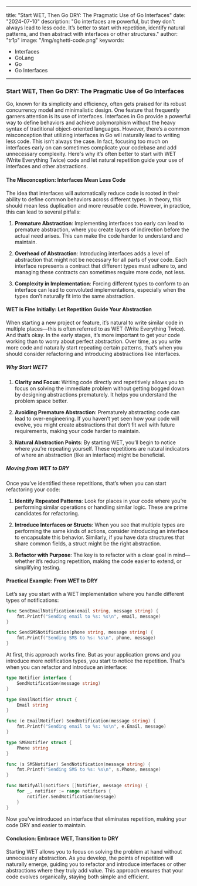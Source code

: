 
---
title: "Start WET, Then Go DRY: The Pragmatic Use of Go Interfaces"
date: "2024-07-10"
description: "Go interfaces are powerful, but they don't always lead to less code. It’s better to start with repetition, identify natural patterns, and then abstract with interfaces or other structures."
author: "tr1p"
image: "/img/sghetti-code.png"
keywords:
  - Interfaces
  - GoLang
  - Go
  - Go Interfaces
---

### Start WET, Then Go DRY: The Pragmatic Use of Go Interfaces

Go, known for its simplicity and efficiency, often gets praised for its robust concurrency model and minimalistic design. One feature that frequently garners attention is its use of interfaces. Interfaces in Go provide a powerful way to define behaviors and achieve polymorphism without the heavy syntax of traditional object-oriented languages. However, there’s a common misconception that utilizing interfaces in Go will naturally lead to writing less code. This isn’t always the case. In fact, focusing too much on interfaces early on can sometimes complicate your codebase and add unnecessary complexity. Here's why it’s often better to start with WET (Write Everything Twice) code and let natural repetition guide your use of interfaces and other abstractions.

#### The Misconception: Interfaces Mean Less Code

The idea that interfaces will automatically reduce code is rooted in their ability to define common behaviors across different types. In theory, this should mean less duplication and more reusable code. However, in practice, this can lead to several pitfalls:

1. **Premature Abstraction**: Implementing interfaces too early can lead to premature abstraction, where you create layers of indirection before the actual need arises. This can make the code harder to understand and maintain.
   
2. **Overhead of Abstraction**: Introducing interfaces adds a level of abstraction that might not be necessary for all parts of your code. Each interface represents a contract that different types must adhere to, and managing these contracts can sometimes require more code, not less.

3. **Complexity in Implementation**: Forcing different types to conform to an interface can lead to convoluted implementations, especially when the types don’t naturally fit into the same abstraction.

#### WET is Fine Initially: Let Repetition Guide Your Abstraction

When starting a new project or feature, it’s natural to write similar code in multiple places—this is often referred to as WET (Write Everything Twice). And that’s okay. In the early stages, it’s more important to get your code working than to worry about perfect abstraction. Over time, as you write more code and naturally start repeating certain patterns, that’s when you should consider refactoring and introducing abstractions like interfaces.

##### Why Start WET?

1. **Clarity and Focus**: Writing code directly and repetitively allows you to focus on solving the immediate problem without getting bogged down by designing abstractions prematurely. It helps you understand the problem space better.

2. **Avoiding Premature Abstraction**: Prematurely abstracting code can lead to over-engineering. If you haven’t yet seen how your code will evolve, you might create abstractions that don’t fit well with future requirements, making your code harder to maintain.

3. **Natural Abstraction Points**: By starting WET, you’ll begin to notice where you’re repeating yourself. These repetitions are natural indicators of where an abstraction (like an interface) might be beneficial.

##### Moving from WET to DRY

Once you’ve identified these repetitions, that’s when you can start refactoring your code:

1. **Identify Repeated Patterns**: Look for places in your code where you’re performing similar operations or handling similar logic. These are prime candidates for refactoring.

2. **Introduce Interfaces or Structs**: When you see that multiple types are performing the same kinds of actions, consider introducing an interface to encapsulate this behavior. Similarly, if you have data structures that share common fields, a struct might be the right abstraction.

3. **Refactor with Purpose**: The key is to refactor with a clear goal in mind—whether it’s reducing repetition, making the code easier to extend, or simplifying testing.

#### Practical Example: From WET to DRY

Let’s say you start with a WET implementation where you handle different types of notifications:

```go
func SendEmailNotification(email string, message string) {
    fmt.Printf("Sending email to %s: %s\n", email, message)
}

func SendSMSNotification(phone string, message string) {
    fmt.Printf("Sending SMS to %s: %s\n", phone, message)
}
```

At first, this approach works fine. But as your application grows and you introduce more notification types, you start to notice the repetition. That's when you can refactor and introduce an interface:

```go
type Notifier interface {
    SendNotification(message string)
}

type EmailNotifier struct {
    Email string
}

func (e EmailNotifier) SendNotification(message string) {
    fmt.Printf("Sending email to %s: %s\n", e.Email, message)
}

type SMSNotifier struct {
    Phone string
}

func (s SMSNotifier) SendNotification(message string) {
    fmt.Printf("Sending SMS to %s: %s\n", s.Phone, message)
}

func NotifyAll(notifiers []Notifier, message string) {
    for _, notifier := range notifiers {
        notifier.SendNotification(message)
    }
}
```

Now you’ve introduced an interface that eliminates repetition, making your code DRY and easier to maintain.

#### Conclusion: Embrace WET, Transition to DRY

Starting WET allows you to focus on solving the problem at hand without unnecessary abstraction. As you develop, the points of repetition will naturally emerge, guiding you to refactor and introduce interfaces or other abstractions where they truly add value. This approach ensures that your code evolves organically, staying both simple and efficient.
